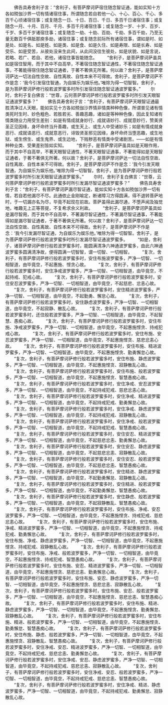 <!-- { "loadSidebar": true } -->
　　佛告具寿舍利子言：“舍利子，有菩萨摩诃萨宿住随念智证通，能如实知十方各如殑伽沙界一切有情诸宿住事，所谓随念若自若他一心、十心、百心、千心、多百千心顷诸宿住事；或复随念一日、十日、百日、千日、多百千日诸宿住事；或复随念一月、十月、百月、千月、多百千月诸宿住事；或复随念一岁、十岁、百岁、千岁、多百千岁诸宿住事；或复随念一劫、十劫、百劫、千劫、多百千劫，乃至无量无数百千俱胝那庾多劫，诸宿住事；或复随念前际所有诸宿住事，谓如是时、如是处、如是名、如是姓、如是类、如是食、如是久住、如是寿限、如是长寿、如是受乐、如是受苦，从彼处没来生此间，从此间没往生彼处，如是状貌、如是言说，若略、若广、若自、若他，诸宿住事皆能随念。
　　“舍利子，是菩萨摩诃萨虽具如是宿住智用，而于其中不自高举，不著宿住随念智证通性，不著宿住随念智证通事，不著能得宿住随念智证通者，于著不著俱无所著。何以故？舍利子，是菩萨摩诃萨达一切法自性空故、自性离故、自性本来不可得故。舍利子，是菩萨摩诃萨不作是念：‘我今引发宿住智通，为自娱乐为娱乐他。’唯除为得一切智智。舍利子，是为菩萨摩诃萨修行般若波罗蜜多时所引发宿住随念智证通波罗蜜多。”
　　尔时，舍利子复白佛言：“世尊，云何菩萨摩诃萨修行般若波罗蜜多时所引发天眼智证通波罗蜜多？”
　　佛告具寿舍利子言：“舍利子，有菩萨摩诃萨天眼智证通最胜清净过人天眼，能如实见十方各如殑伽沙界情非情类种种色像，所谓普见诸有情类死时生时、妙色粗色、若胜若劣、善趣恶趣，诸如是等种种色像，因此复知诸有情类随业力用受生差别：如是有情成就身妙行、成就语妙行、成就意妙行，赞美贤圣正见因缘，身坏命终当升善趣，或生天上、或生人中受诸妙乐；如是有情成就身恶行、成就语恶行、成就意恶行，诽毁贤圣邪见因缘，身坏命终当堕恶趣，或生地狱、或生傍生、或生鬼界、或生边地，下贱秽恶有情类中受诸剧苦。——如是有情种种业类、受果差别皆如实知。
　　“舍利子，是菩萨摩诃萨虽具如是天眼作用，而于其中不自高举，不著天眼智证通性，不著天眼智证通事，不著能得如是天眼智证通者，于著不著俱无所著。何以故？舍利子，是菩萨摩诃萨达一切法自性空故、自性离故、自性本来不可得故。舍利子，是菩萨摩诃萨不作是念：‘我今引发天眼智通，为自娱乐为娱乐他。’唯除为得一切智智。舍利子，是为菩萨摩诃萨修行般若波罗蜜多时所引发天眼智证通波罗蜜多。”
　　尔时，舍利子复白佛言：“世尊，云何菩萨摩诃萨修行般若波罗蜜多时所引发漏尽智证通波罗蜜多？”
　　佛告具寿舍利子言：“舍利子，有菩萨摩诃萨漏尽智证通，能如实知十方各如殑伽沙界一切有情，若自若他漏尽不尽。此通依止金刚喻定，断诸障习方得圆满，得不退转菩萨地时，于一切漏亦名为尽，毕竟不起现在前故。菩萨虽得此漏尽通，不堕声闻及独觉地，唯趣无上正等菩提，不复希求余义利故。
　　“舍利子，是菩萨摩诃萨虽具如是漏尽智用，而于其中不自高举，不著漏尽智证通性，不著漏尽智证通事，不著能得如是漏尽智证通者，于著不著俱无所著。何以故？舍利子，是菩萨摩诃萨达一切法自性空故、自性离故、自性本来不可得故。舍利子，是菩萨摩诃萨不作是念：‘我今引发漏尽智证通，为自娱乐为娱乐他。’唯除为得一切智智。舍利子，是为菩萨摩诃萨修行般若波罗蜜多时所引发漏尽智证通波罗蜜多。
　　“如是，舍利子，诸菩萨摩诃萨修行般若波罗蜜多时，能圆满清净六神通波罗蜜多，由此六神通波罗蜜多圆满清净故，便得圆满一切智智，谓一切智、一切相智。
　　“复次，舍利子，有菩萨摩诃萨修行般若波罗蜜多时，安住布施波罗蜜多，严净一切智、一切相智道，由毕竟空，不起惠施、悭贪心故。
　　“复次，舍利子，有菩萨摩诃萨修行般若波罗蜜多时，安住净戒波罗蜜多，严净一切智、一切相智道，由毕竟空，不起持戒、犯戒心故。
　　“复次，舍利子，有菩萨摩诃萨修行般若波罗蜜多时，安住安忍波罗蜜多，严净一切智、一切相智道，由毕竟空，不起慈悲、忿恚心故。
　　“复次，舍利子，有菩萨摩诃萨修行般若波罗蜜多时，安住精进波罗蜜多，严净一切智、一切相智道，由毕竟空，不起勤勇、懈怠心故。
　　“复次，舍利子，有菩萨摩诃萨修行般若波罗蜜多时，安住静虑波罗蜜多，严净一切智、一切相智道，由毕竟空，不起寂静、散乱心故。
　　“复次，舍利子，有菩萨摩诃萨修行般若波罗蜜多时，还住般若波罗蜜多，严净一切智、一切相智道，由毕竟空，不起智慧、愚痴心故。
　　“复次，舍利子，有菩萨摩诃萨修行般若波罗蜜多时，安住布施、净戒波罗蜜多，严净一切智、一切相智道，由毕竟空，不起惠施悭贪、持戒犯戒心故。
　　“复次，舍利子，有菩萨摩诃萨修行般若波罗蜜多时，安住布施、安忍波罗蜜多，严净一切智、一切相智道，由毕竟空，不起惠施悭贪、慈悲忿恚心故。
　　“复次，舍利子，有菩萨摩诃萨修行般若波罗蜜多时，安住布施、精进波罗蜜多，严净一切智、一切相智道，由毕竟空，不起惠施悭贪、勤勇懈怠心故。
　　“复次，舍利子，有菩萨摩诃萨修行般若波罗蜜多时，安住布施、静虑波罗蜜多，严净一切智、一切相智道，由毕竟空，不起惠施悭贪、寂静散乱心故。
　　“复次，舍利子，有菩萨摩诃萨修行般若波罗蜜多时，安住布施、般若波罗蜜多，严净一切智、一切相智道，由毕竟空，不起惠施悭贪、智慧愚痴心故。
　　“复次，舍利子，有菩萨摩诃萨修行般若波罗蜜多时，安住净戒、安忍波罗蜜多，严净一切智、一切相智道，由毕竟空，不起持戒犯戒、慈悲忿恚心故。
　　“复次，舍利子，有菩萨摩诃萨修行般若波罗蜜多时，安住净戒、精进波罗蜜多，严净一切智、一切相智道，由毕竟空，不起持戒犯戒、勤勇懈怠心故。
　　“复次，舍利子，有菩萨摩诃萨修行般若波罗蜜多时，安住净戒、静虑波罗蜜多，严净一切智、一切相智道，由毕竟空，不起持戒犯戒、寂静散乱心故。
　　“复次，舍利子，有菩萨摩诃萨修行般若波罗蜜多时，安住净戒、般若波罗蜜多，严净一切智、一切相智道，由毕竟空，不起持戒犯戒、智慧愚痴心故。
　　“复次，舍利子，有菩萨摩诃萨修行般若波罗蜜多时，安住安忍、精进波罗蜜多，严净一切智、一切相智道，由毕竟空，不起慈悲忿恚、勤勇懈怠心故。
　　“复次，舍利子，有菩萨摩诃萨修行般若波罗蜜多时，安住安忍、静虑波罗蜜多，严净一切智、一切相智道，由毕竟空，不起慈悲忿恚、寂静散乱心故。
　　“复次，舍利子，有菩萨摩诃萨修行般若波罗蜜多时，安住安忍、般若波罗蜜多，严净一切智、一切相智道，由毕竟空，不起慈悲忿恚、智慧愚痴心故。
　　“复次，舍利子，有菩萨摩诃萨修行般若波罗蜜多时，安住精进、静虑波罗蜜多，严净一切智、一切相智道，由毕竟空，不起勤勇懈怠、寂静散乱心故。
　　“复次，舍利子，有菩萨摩诃萨修行般若波罗蜜多时，安住精进、般若波罗蜜多，严净一切智、一切相智道，由毕竟空，不起勤勇懈怠、智慧愚痴心故。
　　“复次，舍利子，有菩萨摩诃萨修行般若波罗蜜多时，安住静虑、般若波罗蜜多，严净一切智、一切相智道，由毕竟空，不起寂静散乱、智慧愚痴心故。
　　“复次，舍利子，有菩萨摩诃萨修行般若波罗蜜多时，安住布施、净戒、安忍波罗蜜多，严净一切智、一切相智道，由毕竟空，不起惠施悭贪、持戒犯戒、慈悲忿恚心故。
　　“复次，舍利子，有菩萨摩诃萨修行般若波罗蜜多时，安住布施、净戒、精进波罗蜜多，严净一切智、一切相智道，由毕竟空，不起惠施悭贪、持戒犯戒、勤勇懈怠心故。
　　“复次，舍利子，有菩萨摩诃萨修行般若波罗蜜多时，安住布施、净戒、静虑波罗蜜多，严净一切智、一切相智道，由毕竟空，不起惠施悭贪、持戒犯戒、寂静散乱心故。
　　“复次，舍利子，有菩萨摩诃萨修行般若波罗蜜多时，安住布施、净戒、般若波罗蜜多，严净一切智、一切相智道，由毕竟空，不起惠施悭贪、持戒犯戒、智慧愚痴心故。
　　“复次，舍利子，有菩萨摩诃萨修行般若波罗蜜多时，安住布施、安忍、精进波罗蜜多，严净一切智、一切相智道，由毕竟空，不起惠施悭贪、慈悲忿恚、勤勇懈怠心故。
　　“复次，舍利子，有菩萨摩诃萨修行般若波罗蜜多时，安住布施、安忍、静虑波罗蜜多，严净一切智、一切相智道，由毕竟空，不起惠施悭贪、慈悲忿恚、寂静散乱心故。
　　“复次，舍利子，有菩萨摩诃萨修行般若波罗蜜多时，安住布施、安忍、般若波罗蜜多，严净一切智、一切相智道，由毕竟空，不起惠施悭贪、慈悲忿恚、智慧愚痴心故。
　　“复次，舍利子，有菩萨摩诃萨修行般若波罗蜜多时，安住布施、精进、静虑波罗蜜多，严净一切智、一切相智道，由毕竟空，不起惠施悭贪、勤勇懈怠、寂静散乱心故。
　　“复次，舍利子，有菩萨摩诃萨修行般若波罗蜜多时，安住布施、精进、般若波罗蜜多，严净一切智、一切相智道，由毕竟空，不起惠施悭贪、勤勇懈怠、智慧愚痴心故。
　　“复次，舍利子，有菩萨摩诃萨修行般若波罗蜜多时，安住布施、静虑、般若波罗蜜多，严净一切智、一切相智道，由毕竟空，不起惠施悭贪、寂静散乱、智慧愚痴心故。
　　“复次，舍利子，有菩萨摩诃萨修行般若波罗蜜多时，安住净戒、安忍、精进波罗蜜多，严净一切智、一切相智道，由毕竟空，不起持戒犯戒、慈悲忿恚、勤勇懈怠心故。
　　“复次，舍利子，有菩萨摩诃萨修行般若波罗蜜多时，安住净戒、安忍、静虑波罗蜜多，严净一切智、一切相智道，由毕竟空，不起持戒犯戒、慈悲忿恚、寂静散乱心故。
　　“复次，舍利子，有菩萨摩诃萨修行般若波罗蜜多时，安住净戒、安忍、般若波罗蜜多，严净一切智、一切相智道，由毕竟空，不起持戒犯戒、慈悲忿恚、智慧愚痴心故。
　　“复次，舍利子，有菩萨摩诃萨修行般若波罗蜜多时，安住净戒、精进、静虑波罗蜜多，严净一切智、一切相智道，由毕竟空，不起持戒犯戒、勤勇懈怠、寂静散乱心故。
